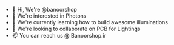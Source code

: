 - 👋 Hi, We're @banoorshop
- 👀 We're interested in Photons
- 🌱 We're currently learning how to build awesome illuminations
- 💞️ We're looking to collaborate on PCB for Lightings
- 📫 You can reach us @ Banoorshop.ir

<!---
banoorshop/banoorshop is a ✨ special ✨ repository because its `README.md` (this file) appears on your GitHub profile.
You can click the Preview link to take a look at your changes.
--->
